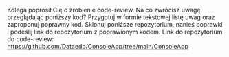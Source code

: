 Kolega poprosił Cię o zrobienie code-review. Na co zwrócisz uwagę przeglądając poniższy
kod?
Przygotuj w formie tekstowej listę uwag oraz zaproponuj poprawny kod. Sklonuj poniższe
repozytorium, nanieś poprawki i podeślij link do repozytorium z poprawionym kodem.
Link do repozytorium do code-review:
https://github.com/Dataedo/ConsoleApp/tree/main/ConsoleApp
